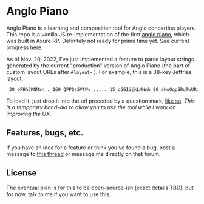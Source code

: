 # Anglo Piano

Anglo Piano is a learning and composition tool for Anglo concertina players. This repo is a vanilla JS re-implementation of the first [anglo piano](https://anglopiano.com), which was built in Axure RP. Definitely not ready for prime time yet. See current progress [here](https://lshillman.github.io/anglo-piano/).

As of Nov. 20, 2022, I've just implemented a feature to parse layout strings generated by the current "production" version of Anglo Piano (the part of custom layout URLs after `#layout=` ). For example, this is a 38-key Jeffries layout:
````
_30_eFHhJKNMmn.._160_QPPQsSVtWv......_15_cGGIijkLMNnh_80_rNoOqpSRuTwURq..IHjlMNOopqrs_110_poSrUTvuYw1x...._145_Kk_125_ii_220_xX
````
To load it, just drop it into the url preceded by a question mark, [like so](https://lshillman.github.io/anglo-piano/?_30_eFHhJKNMmn.._160_QPPQsSVtWv......_15_cGGIijkLMNnh_80_rNoOqpSRuTwURq..IHjlMNOopqrs_110_poSrUTvuYw1x...._145_Kk_125_ii_220_xX). _This is a temporary band-aid to allow you to use the tool while I work on improving the UX._

## Features, bugs, etc.

If you have an idea for a feature or think you've found a bug, post a message to [this thread](https://www.concertina.net/forums/index.php?/topic/24636-anglo-piano-webapp/) or message me directly on that forum.

## License

The eventual plan is for this to be open-source-ish (exact details TBD), but for now, talk to me if you want to use this.
